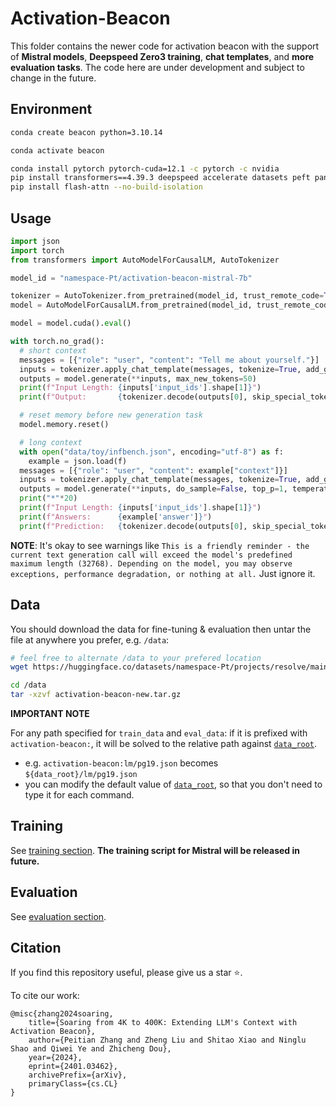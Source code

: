 # Activation-Beacon

This folder contains the newer code for activation beacon with the support of **Mistral models**, **Deepspeed Zero3 training**, **chat templates**, and **more evaluation tasks**. The code here are under development and subject to change in the future.

## Environment
```bash
conda create beacon python=3.10.14

conda activate beacon

conda install pytorch pytorch-cuda=12.1 -c pytorch -c nvidia
pip install transformers==4.39.3 deepspeed accelerate datasets peft pandas seaborn rouge fuzzywuzzy jieba
pip install flash-attn --no-build-isolation
```

## Usage
```python
import json
import torch
from transformers import AutoModelForCausalLM, AutoTokenizer

model_id = "namespace-Pt/activation-beacon-mistral-7b"

tokenizer = AutoTokenizer.from_pretrained(model_id, trust_remote_code=True)
model = AutoModelForCausalLM.from_pretrained(model_id, trust_remote_code=True, torch_dtype=torch.bfloat16)

model = model.cuda().eval()

with torch.no_grad():
  # short context
  messages = [{"role": "user", "content": "Tell me about yourself."}]
  inputs = tokenizer.apply_chat_template(messages, tokenize=True, add_generation_prompt=True, return_tensors="pt", return_dict=True).to("cuda")
  outputs = model.generate(**inputs, max_new_tokens=50)
  print(f"Input Length: {inputs['input_ids'].shape[1]}")
  print(f"Output:       {tokenizer.decode(outputs[0], skip_special_tokens=True)}")

  # reset memory before new generation task
  model.memory.reset()

  # long context
  with open("data/toy/infbench.json", encoding="utf-8") as f:
    example = json.load(f)
  messages = [{"role": "user", "content": example["context"]}]
  inputs = tokenizer.apply_chat_template(messages, tokenize=True, add_generation_prompt=True, return_tensors="pt", return_dict=True).to("cuda")
  outputs = model.generate(**inputs, do_sample=False, top_p=1, temperature=1, max_new_tokens=20)[:, inputs["input_ids"].shape[1]:]
  print("*"*20)
  print(f"Input Length: {inputs['input_ids'].shape[1]}")
  print(f"Answers:      {example['answer']}")
  print(f"Prediction:   {tokenizer.decode(outputs[0], skip_special_tokens=True)}")
```
**NOTE**: It's okay to see warnings like `This is a friendly reminder - the current text generation call will exceed the model's predefined maximum length (32768). Depending on the model, you may observe exceptions, performance degradation, or nothing at all.` Just ignore it.


## Data
You should download the data for fine-tuning & evaluation then untar the file at anywhere you prefer, e.g. `/data`:
```bash
# feel free to alternate /data to your prefered location
wget https://huggingface.co/datasets/namespace-Pt/projects/resolve/main/activation-beacon-new.tar.gz?download=true -O /data/activation-beacon-new.tar.gz

cd /data
tar -xzvf activation-beacon-new.tar.gz
```

**IMPORTANT NOTE**

For any path specified for `train_data` and `eval_data`: if it is prefixed with `activation-beacon:`, it will be solved to the relative path against [`data_root`](./src/args.py). 
  - e.g. `activation-beacon:lm/pg19.json` becomes `${data_root}/lm/pg19.json`
  - you can modify the default value of [`data_root`](./src/args.py), so that you don't need to type it for each command.


## Training
See [training section](./docs/training.md). **The training script for Mistral will be released in future.**

## Evaluation
See [evaluation section](./docs/evaluation.md). 


## Citation
If you find this repository useful, please give us a star ⭐.

To cite our work:
```
@misc{zhang2024soaring,
    title={Soaring from 4K to 400K: Extending LLM's Context with Activation Beacon}, 
    author={Peitian Zhang and Zheng Liu and Shitao Xiao and Ninglu Shao and Qiwei Ye and Zhicheng Dou},
    year={2024},
    eprint={2401.03462},
    archivePrefix={arXiv},
    primaryClass={cs.CL}
}
```
